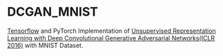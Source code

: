 # DCGAN_MNIST
[Tensorflow](https://github.com/imeunu/DCGAN_MNIST/blob/main/dcgan_tf.py) and PyTorch Implementation of [Unsupervised Representation Learning with Deep Convolutional Generative Adversarial Networks(ICLR 2016)](https://arxiv.org/abs/1511.06434) with MNIST Dataset.
